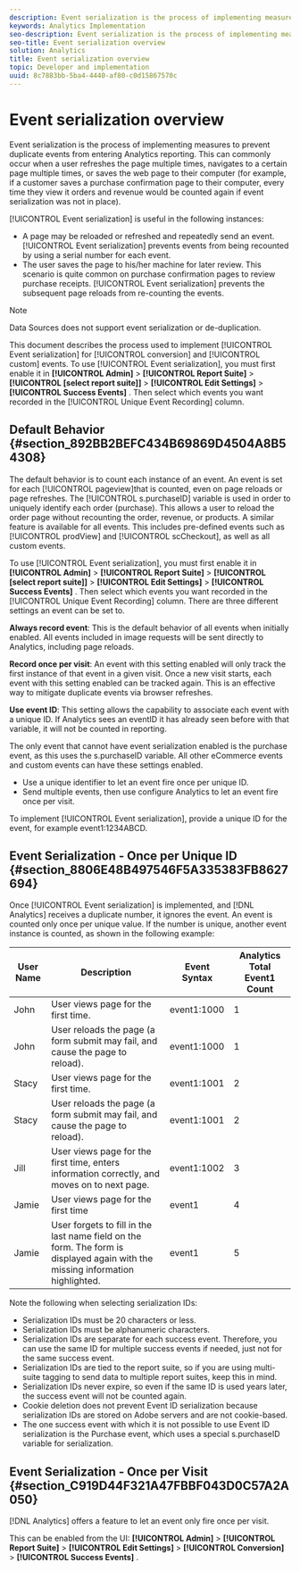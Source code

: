 ```yaml
---
description: Event serialization is the process of implementing measures to prevent duplicate events from entering Analytics reporting. This can commonly occur when a user refreshes the page multiple times, navigates to a certain page multiple times, or saves the web page to their computer (for example, if a customer saves a purchase confirmation page to their computer, every time they view it orders and revenue would be counted again if event serialization was not in place).
keywords: Analytics Implementation
seo-description: Event serialization is the process of implementing measures to prevent duplicate events from entering Analytics reporting. This can commonly occur when a user refreshes the page multiple times, navigates to a certain page multiple times, or saves the web page to their computer (for example, if a customer saves a purchase confirmation page to their computer, every time they view it orders and revenue would be counted again if event serialization was not in place).
seo-title: Event serialization overview
solution: Analytics
title: Event serialization overview
topic: Developer and implementation
uuid: 8c7883bb-5ba4-4440-af80-c0d15867570c
---
```


# Event serialization overview

Event serialization is the process of implementing measures to prevent duplicate events from entering Analytics reporting. This can commonly occur when a user refreshes the page multiple times, navigates to a certain page multiple times, or saves the web page to their computer (for example, if a customer saves a purchase confirmation page to their computer, every time they view it orders and revenue would be counted again if event serialization was not in place).

[!UICONTROL Event serialization] is useful in the following instances:

* A page may be reloaded or refreshed and repeatedly send an event. [!UICONTROL Event serialization] prevents events from being recounted by using a serial number for each event. 
* The user saves the page to his/her machine for later review. This scenario is quite common on purchase confirmation pages to review purchase receipts. [!UICONTROL Event serialization] prevents the subsequent page reloads from re-counting the events.

>[!NOTE]
>
>Data Sources does not support event serialization or de-duplication.

This document describes the process used to implement [!UICONTROL Event serialization] for [!UICONTROL conversion] and [!UICONTROL custom] events. To use [!UICONTROL Event serialization], you must first enable it in  **[!UICONTROL Admin]** > **[!UICONTROL Report Suite]** > **[!UICONTROL [select report suite]]** > **[!UICONTROL Edit Settings]** > **[!UICONTROL Success Events]** . Then select which events you want recorded in the [!UICONTROL Unique Event Recording] column.

## Default Behavior {#section_892BB2BEFC434B69869D4504A8B54308}

The default behavior is to count each instance of an event. An event is set for each [!UICONTROL pageview]that is counted, even on page reloads or page refreshes. The [!UICONTROL s.purchaseID] variable is used in order to uniquely identify each order (purchase). This allows a user to reload the order page without recounting the order, revenue, or products. A similar feature is available for all events. This includes pre-defined events such as [!UICONTROL prodView] and [!UICONTROL scCheckout], as well as all custom events.

<!-- 

event_serialization_impl.xml

 -->

To use [!UICONTROL Event serialization], you must first enable it in  **[!UICONTROL Admin]** > **[!UICONTROL Report Suite]** > **[!UICONTROL [select report suite]]** > **[!UICONTROL Edit Settings]** > **[!UICONTROL Success Events]** . Then select which events you want recorded in the [!UICONTROL Unique Event Recording] column. There are three different settings an event can be set to.

**Always record event**: This is the default behavior of all events when initially enabled. All events included in image requests will be sent directly to Analytics, including page reloads.

**Record once per visit**: An event with this setting enabled will only track the first instance of that event in a given visit. Once a new visit starts, each event with this setting enabled can be tracked again. This is an effective way to mitigate duplicate events via browser refreshes.

**Use event ID**: This setting allows the capability to associate each event with a unique ID. If Analytics sees an eventID it has already seen before with that variable, it will not be counted in reporting.

The only event that cannot have event serialization enabled is the purchase event, as this uses the s.purchaseID variable. All other eCommerce events and custom events can have these settings enabled.

* Use a unique identifier to let an event fire once per unique ID. 
* Send multiple events, then use configure Analytics to let an event fire once per visit.

To implement [!UICONTROL Event serialization], provide a unique ID for the event, for example event1:1234ABCD.

## Event Serialization - Once per Unique ID {#section_8806E48B497546F5A335383FB8627694}

Once [!UICONTROL Event serialization] is implemented, and [!DNL Analytics] receives a duplicate number, it ignores the event. An event is counted only once per unique value. If the number is unique, another event instance is counted, as shown in the following example: 

|  User Name  | Description  | Event Syntax  | Analytics Total Event1 Count  |
|---|---|---|---|
|  John  | User views page for the first time.  | event1:1000  | 1  |
|  John  | User reloads the page (a form submit may fail, and cause the page to reload).  | event1:1000  | 1  |
|  Stacy  | User views page for the first time.  | event1:1001  | 2  |
|  Stacy  | User reloads the page (a form submit may fail, and cause the page to reload).  | event1:1001  | 2  |
|  Jill  | User views page for the first time, enters information correctly, and moves on to next page.  | event1:1002  | 3  |
|  Jamie  | User views page for the first time  | event1  | 4  |
|  Jamie  | User forgets to fill in the last name field on the form. The form is displayed again with the missing information highlighted.  | event1  | 5  |

Note the following when selecting serialization IDs:

* Serialization IDs must be 20 characters or less. 
* Serialization IDs must be alphanumeric characters. 
* Serialization IDs are separate for each success event. Therefore, you can use the same ID for multiple success events if needed, just not for the same success event. 
* Serialization IDs are tied to the report suite, so if you are using multi-suite tagging to send data to multiple report suites, keep this in mind. 
* Serialization IDs never expire, so even if the same ID is used years later, the success event will not be counted again. 
* Cookie deletion does not prevent Event ID serialization because serialization IDs are stored on Adobe servers and are not cookie-based. 
* The one success event with which it is not possible to use Event ID serialization is the Purchase event, which uses a special s.purchaseID variable for serialization.

## Event Serialization - Once per Visit {#section_C919D44F321A47FBBF043D0C57A2A050}

[!DNL Analytics] offers a feature to let an event only fire once per visit.

This can be enabled from the UI:  **[!UICONTROL Admin]** > **[!UICONTROL Report Suite]** > **[!UICONTROL Edit Settings]** > **[!UICONTROL Conversion]** > **[!UICONTROL Success Events]** . 
